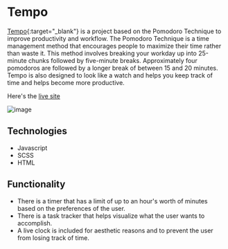 # Tempo
[Tempo](https://eric-tran2.github.io/Tempo){:target="_blank"} is a project based on the Pomodoro Technique to improve productivity and workflow. The Pomodoro Technique is a time management method that encourages people to maximize their time rather than waste it. This method involves breaking your workday up into 25-minute chunks followed by five-minute breaks.  Approximately four pomodoros are followed by a longer break of between 15 and 20 minutes. Tempo is also designed to look like a watch and helps you keep track of time and helps become more productive.

Here's the [live site](https://eric-tran2.github.io/Tempo)

![image](https://creatr-seed.s3.amazonaws.com/Screenshot+from+2021-10-26+11-16-23.png)

## Technologies
* Javascript
* SCSS
* HTML


## Functionality
* There is a timer that has a limit of up to an hour's worth of minutes based on the preferences of the user.
* There is a task tracker that helps visualize what the user wants to accomplish.
* A live clock is included for aesthetic reasons and to prevent the user from losing track of time.
